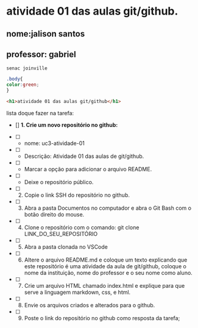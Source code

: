 # **atividade 01 das aulas git/github.**
 ## **nome**:jalison santos
 ## **professor**: gabriel 
 ``senac joinville``

 ``` css
 .body{
color:green;
}
```

```html
<h1>atividade 01 das aulas git/github</h1>
```

lista doque fazer na tarefa:

- [] **1. Crie um novo repositório no github:**
- [ ] - nome: uc3-atividade-01
- [ ] - Descrição: Atividade 01 das aulas de git/github.
- [ ] - Marcar a opção para adicionar o arquivo README.
- [ ] - Deixe o repositório público.
- [ ] 2. Copie o link SSH do repositório no github.
- [ ] 3. Abra a pasta Documentos no computador e abra o Git Bash com o botão direito do mouse.
- [ ] 4. Clone o repositório com o comando: git clone LINK_DO_SEU_REPOSITÓRIO
- [ ] 5. Abra a pasta clonada no VSCode
- [ ] 6. Altere o arquivo README.md e coloque um texto explicando que este repositório é uma atividade da aula de git/github, coloque o nome da instituição, nome do professor e o seu nome como aluno.
- [ ] 7. Crie um arquivo HTML chamado index.html e explique para que serve a linguagem markdown, css, e html.
- [ ] 8. Envie os arquivos criados e alterados para o github.
- [ ] 9. Poste o link do repositório no github como resposta da tarefa;

